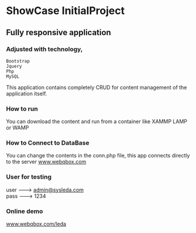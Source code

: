# ShowCase InitialProject

## Fully responsive application

### Adjusted with technology,

    Bootstrap
    Jquery
    Php
    MySQL


This application contains completely CRUD for content management of the application itself.

### How to run

You can download the content and run from a container like XAMMP LAMP or WAMP

### How to Connect to DataBase

You can change the contents in the conn.php file, this app connects directly to the server www.webqbox.com 

### User for testing

user ---> admin@sysleda.com  
pass ---> 1234

### Online demo

www.webqbox.com/leda

